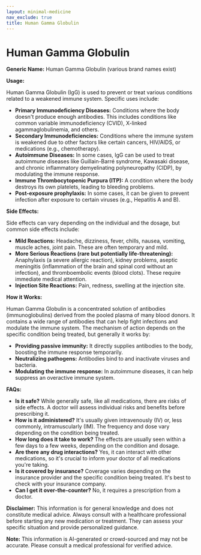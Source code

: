 ```yaml
---
layout: minimal-medicine
nav_exclude: true
title: Human Gamma Globulin
---
```


# Human Gamma Globulin

**Generic Name:** Human Gamma Globulin (various brand names exist)

**Usage:**

Human Gamma Globulin (IgG) is used to prevent or treat various conditions related to a weakened immune system.  Specific uses include:

* **Primary Immunodeficiency Diseases:**  Conditions where the body doesn't produce enough antibodies.  This includes conditions like common variable immunodeficiency (CVID), X-linked agammaglobulinemia, and others.
* **Secondary Immunodeficiencies:**  Conditions where the immune system is weakened due to other factors like certain cancers, HIV/AIDS, or medications (e.g., chemotherapy).
* **Autoimmune Diseases:** In some cases, IgG can be used to treat autoimmune diseases like Guillain-Barré syndrome, Kawasaki disease, and chronic inflammatory demyelinating polyneuropathy (CIDP), by modulating the immune response.
* **Immune Thrombocytopenic Purpura (ITP):** A condition where the body destroys its own platelets, leading to bleeding problems.
* **Post-exposure prophylaxis:**  In some cases, it can be given to prevent infection after exposure to certain viruses (e.g., Hepatitis A and B).


**Side Effects:**

Side effects can vary depending on the individual and the dosage, but common side effects include:

* **Mild Reactions:** Headache, dizziness, fever, chills, nausea, vomiting, muscle aches, joint pain. These are often temporary and mild.
* **More Serious Reactions (rare but potentially life-threatening):** Anaphylaxis (a severe allergic reaction), kidney problems, aseptic meningitis (inflammation of the brain and spinal cord without an infection), and thromboembolic events (blood clots).  These require immediate medical attention.
* **Injection Site Reactions:** Pain, redness, swelling at the injection site.


**How it Works:**

Human Gamma Globulin is a concentrated solution of antibodies (immunoglobulins) derived from the pooled plasma of many blood donors.  It contains a wide range of antibodies that can help fight infections and modulate the immune system.  The mechanism of action depends on the specific condition being treated, but generally it works by:

* **Providing passive immunity:**  It directly supplies antibodies to the body, boosting the immune response temporarily.
* **Neutralizing pathogens:** Antibodies bind to and inactivate viruses and bacteria.
* **Modulating the immune response:** In autoimmune diseases, it can help suppress an overactive immune system.


**FAQs:**

* **Is it safe?**  While generally safe, like all medications, there are risks of side effects.  A doctor will assess individual risks and benefits before prescribing it.
* **How is it administered?**  It's usually given intravenously (IV) or, less commonly, intramuscularly (IM).  The frequency and dose vary depending on the condition being treated.
* **How long does it take to work?**  The effects are usually seen within a few days to a few weeks, depending on the condition and dosage.
* **Are there any drug interactions?**  Yes, it can interact with other medications, so it's crucial to inform your doctor of all medications you're taking.
* **Is it covered by insurance?**  Coverage varies depending on the insurance provider and the specific condition being treated.  It's best to check with your insurance company.
* **Can I get it over-the-counter?** No, it requires a prescription from a doctor.


**Disclaimer:** This information is for general knowledge and does not constitute medical advice.  Always consult with a healthcare professional before starting any new medication or treatment.  They can assess your specific situation and provide personalized guidance.


**Note:** This information is AI-generated or crowd-sourced and may not be accurate. Please consult a medical professional for verified advice.